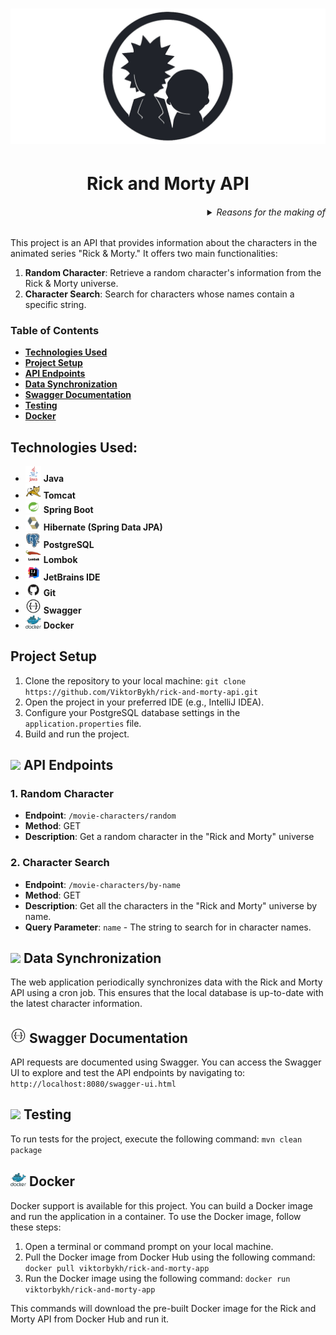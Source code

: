 ###### <h1 align="center"> ![Rick and Morty API](asserts/rick-and-morty.png) </h1>
###### <h1 align="center"> Rick and Morty API </h1>

<h6 align="right"> <details>
  <summary>Reasons for the making of</summary>

_~~*Burp Hey there, you know, this whole project thingy was done just for kicks and giggles.
Belch So, if you happen to be perusing this message right now, are you're one of them fancy folks from Dimension C-137, huh? Wink~~_

Look, the real reasons for the 'making of' anything are pretty pointless when you think about it. See, the universe is basically random chaos strung together by temporary forces beyond our control or understanding.
So when people try to ascribe some lofty 'reasons' or purpose to their meaningless machinations,
it's all just a story they tell themselves to feel better about the inevitability of death and their own microscopic insignificance in the grand, absurd scheme of things.
But I'll humor you - the reasons those chuckleheads churn out their 'making of' crap is probably something like: they need that sweet, sweetvalidation and attention their fragile egos crave.
Or maybe their tiny lizard brains still find some primitive satisfaction in showing everyone how they wasted their time slapping together more useless dreck for the rest of us saps to consume.
Who knows, who cares! It's all just noise drowning out the anguished cries of a universe built on suffering. Now let's go see if we can scrounge up some plutonium to fuel this damn thing

</details> </h6>

This project is an API that provides information about the characters in the animated series "Rick & Morty." It offers two main functionalities:

1. **Random Character**: Retrieve a random character's information from the Rick & Morty universe.
2. **Character Search**: Search for characters whose names contain a specific string.

### Table of Contents
* [**Technologies Used**](#technologies-used) 
* [**Project Setup**](#project-setup)
* [**API Endpoints**](#api-endpoints)
* [**Data Synchronization**](#data-synchronization)
* [**Swagger Documentation**](#swagger-documentation)
* [**Testing**](#testing)
* [**Docker**](#docker)

## Technologies Used:
* <img src="asserts/java.png" width="25"/> **Java**
* <img src="asserts/tomcat.png" width="25"/> **Tomcat**
* <img src="asserts/spring-boot.png" width="25"/> **Spring Boot**
* <img src="asserts/hibernate.png" width="25"/> **Hibernate (Spring Data JPA)**
* <img src="asserts/postgresql.png" width="25"/> **PostgreSQL**
* <img src="asserts/lombok.png" width="25"/> **Lombok**
* <img src="asserts/jetbrains-ide.png" width="25"/> **JetBrains IDE**
* <img src="asserts/github.png" width="25"/>  **Git**
* <img src="asserts/swagger.png" width="25"/>  **Swagger**
* <img src="asserts/docker.png" width="25"/>  **Docker**

## Project Setup
1. Clone the repository to your local machine:
   `git clone https://github.com/ViktorBykh/rick-and-morty-api.git`
2. Open the project in your preferred IDE (e.g., IntelliJ IDEA).
3. Configure your PostgreSQL database settings in the `application.properties` file.
4. Build and run the project.

## <img src="https://em-content.zobj.net/thumbs/160/apple/354/link_1f517.png" width="25"/> API Endpoints
### 1. Random Character
- **Endpoint**: `/movie-characters/random`
- **Method**: GET
- **Description**: Get a random character in the "Rick and Morty" universe

### 2. Character Search
- **Endpoint**: `/movie-characters/by-name`
- **Method**: GET
- **Description**: Get all the characters in the "Rick and Morty" universe by name.
- **Query Parameter**:
`name` - The string to search for in character names.

## <img src="https://em-content.zobj.net/source/openmoji/338/counterclockwise-arrows-button_1f504.png" width="25"/> Data Synchronization
The web application periodically synchronizes data with the Rick and Morty API using a cron job. 
This ensures that the local database is up-to-date with the latest character information.

## <img src="asserts/swagger.png" width="25"/> Swagger Documentation
API requests are documented using Swagger. 
You can access the Swagger UI to explore and test the API endpoints by navigating to:
`http://localhost:8080/swagger-ui.html`

## <img src="https://em-content.zobj.net/thumbs/160/apple/354/mechanical-arm_1f9be.png" width="25"/> Testing
To run tests for the project, execute the following command:
`mvn clean package`

## <img src="asserts/docker.png" width="25"/> Docker
Docker support is available for this project. You can build a Docker image and run the application in a container.
To use the Docker image, follow these steps:
1. Open a terminal or command prompt on your local machine.
2. Pull the Docker image from Docker Hub using the following command:
`docker pull viktorbykh/rick-and-morty-app`
3. Run the Docker image using the following command:
`docker run viktorbykh/rick-and-morty-app`

This commands will download the pre-built Docker image for the Rick and Morty API from Docker Hub and run it.

